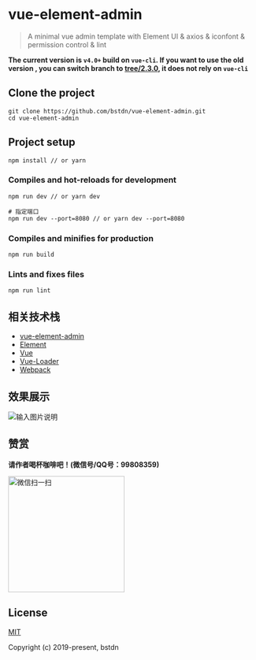 # vue-element-admin

> A minimal vue admin template with Element UI & axios & iconfont & permission control & lint

**The current version is `v4.0+` build on `vue-cli`. If you want to use the old version , you can switch branch to [tree/2.3.0](https://github.com/bstdn/vue-element-admin/tree/2.3.0), it does not rely on `vue-cli`**



## Clone the project
```
git clone https://github.com/bstdn/vue-element-admin.git
cd vue-element-admin
```

## Project setup
```
npm install // or yarn
```

### Compiles and hot-reloads for development
```
npm run dev // or yarn dev

# 指定端口
npm run dev --port=8080 // or yarn dev --port=8080
```

### Compiles and minifies for production
```
npm run build
```

### Lints and fixes files
```
npm run lint
```

## 相关技术栈

- [vue-element-admin](https://github.com/PanJiaChen/vue-element-admin)
- [Element](https://element.eleme.cn)
- [Vue](https://github.com/vuejs/vue)
- [Vue-Loader](https://vue-loader.vuejs.org/zh/guide/)
- [Webpack](https://github.com/webpack/webpack)

## 效果展示

![输入图片说明](https://gitee.com/bstdn/codes/u09cbxavoljw8z3gfe7r420/raw?blob_name=dashboard.png "dashboard.png")

## 赞赏

**请作者喝杯咖啡吧！(微信号/QQ号：99808359)**

<img width="236" alt="微信扫一扫" src="https://gitee.com/bstdn/codes/u09cbxavoljw8z3gfe7r420/raw?blob_name=weixin.jpeg">

## License

[MIT](https://github.com/bstdn/vue-element-admin/blob/master/LICENSE)

Copyright (c) 2019-present, bstdn
